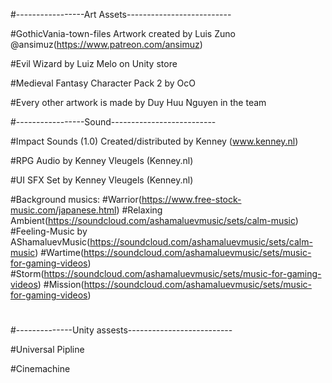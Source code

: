 #-----------------Art Assets--------------------------


#GothicVania-town-files Artwork created by Luis Zuno @ansimuz(https://www.patreon.com/ansimuz)


#Evil Wizard by Luiz Melo on Unity store

#Medieval Fantasy Character Pack 2 by OcO

#Every other artwork is made by Duy Huu Nguyen in the team


#-----------------Sound--------------------------

#Impact Sounds (1.0) Created/distributed by Kenney (www.kenney.nl)

#RPG Audio by  Kenney Vleugels (Kenney.nl)

#UI SFX Set by  Kenney Vleugels (Kenney.nl)

#Background musics:
#Warrior(https://www.free-stock-music.com/japanese.html)
#Relaxing Ambient(https://soundcloud.com/ashamaluevmusic/sets/calm-music)
#Feeling-Music by AShamaluevMusic(https://soundcloud.com/ashamaluevmusic/sets/calm-music)
#Wartime(https://soundcloud.com/ashamaluevmusic/sets/music-for-gaming-videos)
#Storm(https://soundcloud.com/ashamaluevmusic/sets/music-for-gaming-videos)
#Mission(https://soundcloud.com/ashamaluevmusic/sets/music-for-gaming-videos)
#
#--------------Unity assests--------------------------

#Universal Pipline

#Cinemachine
